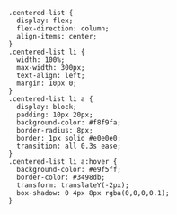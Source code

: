     .centered-list {
      display: flex;
      flex-direction: column;
      align-items: center;
    }
    .centered-list li {
      width: 100%;
      max-width: 300px;
      text-align: left;
      margin: 10px 0;
    }
    .centered-list li a {
      display: block;
      padding: 10px 20px;
      background-color: #f8f9fa;
      border-radius: 8px;
      border: 1px solid #e0e0e0;
      transition: all 0.3s ease;
    }
    .centered-list li a:hover {
      background-color: #e9f5ff;
      border-color: #3498db;
      transform: translateY(-2px);
      box-shadow: 0 4px 8px rgba(0,0,0,0.1);
    }
